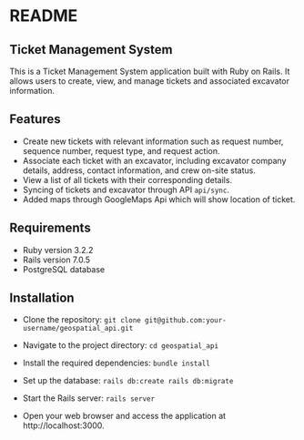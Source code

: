 # README

## Ticket Management System

This is a Ticket Management System application built with Ruby on Rails. It allows users to create, view, and manage tickets and associated excavator information.

## Features

* Create new tickets with relevant information such as request number, sequence number, request type, and request action.
* Associate each ticket with an excavator, including excavator company details, address, contact information, and crew on-site status.
* View a list of all tickets with their corresponding details.
* Syncing of tickets and excavator through API `api/sync`.
* Added maps through GoogleMaps Api which will show location of ticket.


## Requirements

* Ruby version 3.2.2
* Rails version 7.0.5
* PostgreSQL database

## Installation

* Clone the repository:
`git clone git@github.com:your-username/geospatial_api.git` 

* Navigate to the project directory:
`cd geospatial_api`

* Install the required dependencies:
`bundle install`

* Set up the database:
`rails db:create
rails db:migrate`

* Start the Rails server:
`rails server`

* Open your web browser and access the application at http://localhost:3000.



